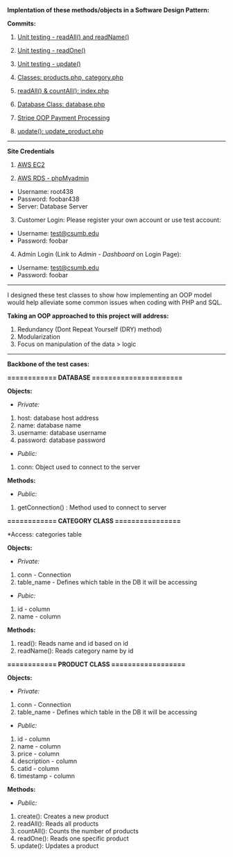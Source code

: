 **Implentation of these methods/objects in a Software Design Pattern:**
      
**Commits:**

1. [Unit testing - readAll() and readName()](https://github.com/StevenHunt/Logistic_Cafe/commit/764b90dd977f22a9aa604873b288aaca5f2a8511)
      
2. [Unit testing - readOne()](https://github.com/StevenHunt/Logistic_Cafe/commit/99b81f31839e8a9692243ba0f5ff36d8dcd32189)
      
3. [Unit testing - update()](https://github.com/StevenHunt/Logistic_Cafe/commit/cbf1cf8b433fe9ed8ce75d5c5cadc2e99333661f)
      
4. [Classes: products.php, category.php](https://github.com/StevenHunt/Logistic_Cafe/commit/552ffa795a604279fc32d3f7fd76dbbecfad9804)
      
5. [readAll() & countAll(): index.php](https://github.com/StevenHunt/Logistic_Cafe/commit/a5c930cf1e0ead8790ffcac79887cd00633d9846)
      
6. [Database Class: database.php](https://github.com/StevenHunt/Logistic_Cafe/commit/b209c5767cfe5e7881efe2517fc47fc40ef305bd)
      
7. [Stripe OOP Payment Processing](https://github.com/StevenHunt/Logistic_Cafe/commit/2c92644d72c61a47c5ed8cc3e3d2aefe16de7c39)
      
8. [update(): update_product.php](https://github.com/StevenHunt/Logistic_Cafe/commit/32fa43815377c32bee02e0f1994d22a11c6fbad0)

---

**Site Credentials**
1. [AWS EC2](http://ec2-54-213-179-65.us-west-2.compute.amazonaws.com/)

2. [AWS RDS - phpMyadmin](http://ec2-54-213-179-65.us-west-2.compute.amazonaws.com/phpmyadmin)
  * Username: root438
  * Password: foobar438
  * Server: Database Server
  
3. Customer Login: Please register your own account or use test account: 
  * Username: test@csumb.edu
  * Password: foobar
  
4. Admin Login (Link to *Admin - Dashboard* on Login Page): 
  * Username: test@csumb.edu
  * Password: foobar

---
     
I designed these test classes to show how implementing an OOP model would help alleviate some common issues when coding
with PHP and SQL. 
      
**Taking an OOP approached to this project will address:** 
  1. Redundancy (Dont Repeat Yourself (DRY) method)
  2. Modularization
  3. Focus on manipulation of the data > logic
  
  ---
    
**Backbone of the test cases:** 

**============ DATABASE ======================**
      
**Objects:** 
  * *Private:*
  1. host: database host address
  2. name: database name
  3. username: database username
  4. password: database password
  * *Public:*
  1. conn: Object used to connect to the server
        
**Methods:** 
  * *Public:*
  1. getConnection() : Method used to connect to server
      
**============ CATEGORY CLASS ================**
      
*Access: categories table
      
**Objects:**
  * *Private:*
  1. conn - Connection
  2. table_name - Defines which table in the DB it will be accessing
  * *Pubic:* 
  1. id - column 
  2. name - column 
      
**Methods:** 
  1. read(): Reads name and id based on id
  2. readName(): Reads category name by id

**============ PRODUCT CLASS ==================**  
      
**Objects:** 
  * *Private:* 
  1. conn - Connection
  2. table_name - Defines which table in the DB it will be accessing  
  * *Public:* 
  1. id - column
  2. name - column
  3. price - column
  4. description - column
  5. catid - column
  6. timestamp - column
            
**Methods:** 
  * *Public:* 
  1. create(): Creates a new product
  2. readAll(): Reads all products
  3. countAll(): Counts the number of products
  4. readOne(): Reads one specific product
  5. update(): Updates a product
    
    
    
